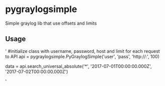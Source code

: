 # pygraylogsimple
Simple graylog lib that use offsets and limits

## Usage
'
#initialize class with username, password, host and limit for each request to API
api = pygraylogsimple.PyGraylogSimple('user', 'pass', 'http://<host>:<port>', 100)

data = api.search_universal_absolute('*', '2017-07-01T00:00:00.000Z', '2017-07-02T00:00:00.000Z')

'
